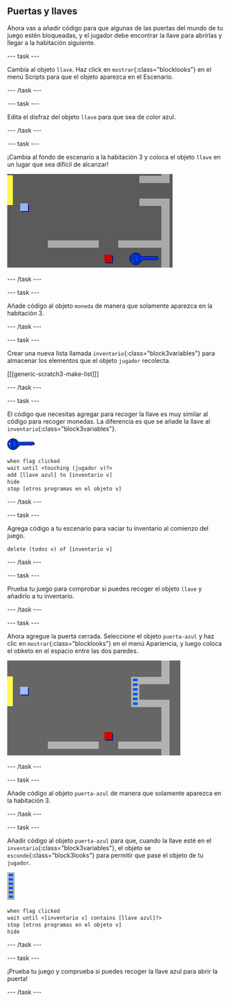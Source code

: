 ## Puertas y llaves

Ahora vas a añadir código para que algunas de las puertas del mundo de tu juego estén bloqueadas, y el jugador debe encontrar la llave para abrirlas y llegar a la habitación siguiente.

--- task ---

Cambia al objeto `llave`. Haz click en `mostrar`{:class="blocklooks"} en el menú Scripts para que el objeto aparezca en el Escenario.

--- /task ---

--- task ---

Edita el disfraz del objeto `llave` para que sea de color azul.

--- /task ---

--- task ---

¡Cambia al fondo de escenario a la habitación 3 y coloca el objeto `llave` en un lugar que sea difícil de alcanzar!

![captura de pantalla](images/world-key.png)

--- /task ---

--- task ---

Añade código al objeto `moneda` de manera que solamente aparezca en la habitación 3.

--- /task ---

--- task ---

Crear una nueva lista llamada `inventario`{:class="block3variables"} para almacenar los elementos que el objeto `jugador` recolecta.

[[[generic-scratch3-make-list]]]

--- /task ---

--- task ---

El código que necesitas agregar para recoger la llave es muy similar al código para recoger monedas. La diferencia es que se añade la llave al `inventario`{:class="block3variables"}.

![llave](images/key.png)

```blocks3
when flag clicked
wait until <touching (jugador v)?>
add [llave azul] to [inventario v]
hide
stop [otros programas en el objeto v]
```

--- /task ---

--- task ---

Agrega código a tu escenario para vaciar tu inventario al comienzo del juego.

```blocks3
delete (todos v) of [inventario v]
```

--- /task ---

--- task ---

Prueba tu juego para comprobar si puedes recoger el objeto `llave` y añadirlo a tu inventario.

--- /task ---

--- task ---

Ahora agregue la puerta cerrada. Seleccione el objeto `puerta-azul` y haz clic en `mostrar`{:class="blocklooks"} en el menú Apariencia, y luego coloca el obketo en el espacio entre las dos paredes.

![captura de pantalla](images/world-door.png)

--- /task ---

--- task ---

Añade código al objeto `puerta-azul` de manera que solamente aparezca en la habitación 3.

--- /task ---

--- task ---

Añadir código al objeto `puerta-azul` para que, cuando la llave esté en el `inventario`{:class="block3variables"}, el objeto se `esconde`{:class="block3looks"} para permitir que pase el objeto de tu `jugador`.

![puerta](images/door.png)

```blocks3
when flag clicked
wait until <[inventario v] contains [llave azul]?>
stop [otros programas en el objeto v]
hide
```

--- /task ---

--- task ---

¡Prueba tu juego y comprueba si puedes recoger la llave azul para abrir la puerta!

--- /task ---